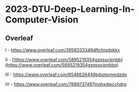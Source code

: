 # 2023-DTU-Deep-Learning-In-Computer-Vision

## Overleaf
I - https://www.overleaf.com/3958333346dftchjgdpkkx

II - [https://www.overleaf.com/5895219354gzqsscjpnbb](https://www.overleaf.com/5895219354gzqsscjpnbbq)

III - https://www.overleaf.com/6546626449bjbptpmmdzdq

IV - https://www.overleaf.com/7689737497mqhxdwcchdrq
